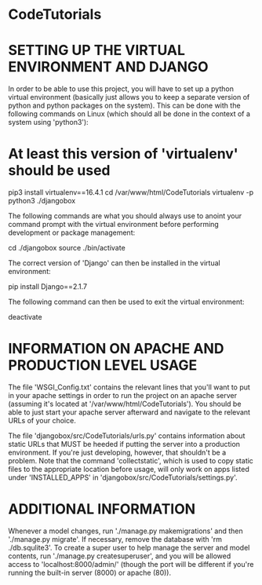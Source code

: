 # CodeTutorials

# SETTING UP THE VIRTUAL ENVIRONMENT AND DJANGO

In order to be able to use this project, you will have to set up a python virtual environment (basically just allows you to keep a separate version of python and python packages on the system). This can be done with the following commands on Linux (which should all be done in the context of a system using 'python3'):

# At least this version of 'virtualenv' should be used
pip3 install virtualenv==16.4.1
cd /var/www/html/CodeTutorials
virtualenv -p python3 ./djangobox

The following commands are what you should always use to anoint your command prompt with the virtual environment before performing development or package management:

cd ./djangobox
source ./bin/activate

The correct version of 'Django' can then be installed in the virtual environment:

pip install Django==2.1.7

The following command can then be used to exit the virtual environment:

deactivate

# INFORMATION ON APACHE AND PRODUCTION LEVEL USAGE

The file 'WSGI_Config.txt' contains the relevant lines that you'll want to put in your apache settings in order to run the project on an apache server (assuming it's located at '/var/www/html/CodeTutorials'). You should be able to just start your apache server afterward and navigate to the relevant URLs of your choice.

The file 'djangobox/src/CodeTutorials/urls.py' contains information about static URLs that MUST be heeded if putting the server into a production environment. If you're just developing, however, that shouldn't be a problem. Note that the command 'collectstatic', which is used to copy static files to the appropriate location before usage, will only work on apps listed under 'INSTALLED_APPS' in 'djangobox/src/CodeTutorials/settings.py'.

# ADDITIONAL INFORMATION

Whenever a model changes, run './manage.py makemigrations' and then './manage.py migrate'.
If necessary, remove the database with 'rm ./db.squlite3'.
To create a super user to help manage the server and model contents, run './manage.py createsuperuser', and you will be allowed access to 'localhost:8000/admin/' (though the port will be different if you're running the built-in server (8000) or apache (80)).
